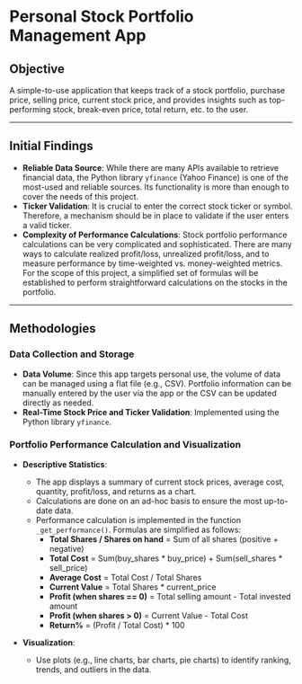 # Personal Stock Portfolio Management App

## Objective
A simple-to-use application that keeps track of a stock portfolio, purchase price, selling price, current stock price, and provides insights such as top-performing stock, break-even price, total return, etc. to the user.

---

## Initial Findings

- **Reliable Data Source**: While there are many APIs available to retrieve financial data, the Python library `yfinance` (Yahoo Finance) is one of the most-used and reliable sources. Its functionality is more than enough to cover the needs of this project.  
- **Ticker Validation**: It is crucial to enter the correct stock ticker or symbol. Therefore, a mechanism should be in place to validate if the user enters a valid ticker.  
- **Complexity of Performance Calculations**: Stock portfolio performance calculations can be very complicated and sophisticated. There are many ways to calculate realized profit/loss, unrealized profit/loss, and to measure performance by time-weighted vs. money-weighted metrics. For the scope of this project, a simplified set of formulas will be established to perform straightforward calculations on the stocks in the portfolio.

---

## Methodologies

### Data Collection and Storage

- **Data Volume**: Since this app targets personal use, the volume of data can be managed using a flat file (e.g., CSV). Portfolio information can be manually entered by the user via the app or the CSV can be updated directly as needed.  
- **Real-Time Stock Price and Ticker Validation**: Implemented using the Python library `yfinance`.

### Portfolio Performance Calculation and Visualization

- **Descriptive Statistics**:  
  - The app displays a summary of current stock prices, average cost, quantity, profit/loss, and returns as a chart.  
  - Calculations are done on an ad-hoc basis to ensure the most up-to-date data.  
  - Performance calculation is implemented in the function `_get_performance()`. Formulas are simplified as follows:
    - **Total Shares / Shares on hand** = Sum of all shares (positive + negative)  
    - **Total Cost** = Sum(buy_shares * buy_price) + Sum(sell_shares * sell_price)  
    - **Average Cost** = Total Cost / Total Shares  
    - **Current Value** = Total Shares * current_price  
    - **Profit (when shares == 0)** = Total selling amount - Total invested amount  
    - **Profit (when shares > 0)** = Current Value - Total Cost  
    - **Return%** = (Profit / Total Cost) * 100  

- **Visualization**:  
  - Use plots (e.g., line charts, bar charts, pie charts) to identify ranking, trends, and outliers in the data.
